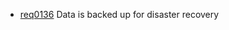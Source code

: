  * [req0136](https://github.com/DomainDrivenArchitecture/ddaRequirement/blob/master/en/requirements/req0136.md) Data is backed up for disaster recovery
